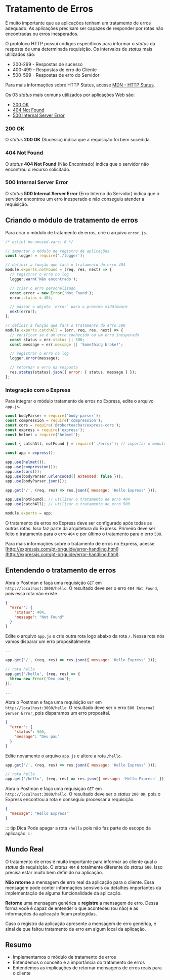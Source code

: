 # Tratamento de Erros

É muito importante que as aplicações tenham um tratamento de erros adequado. As aplicações precisam ser capazes de responder por rotas não encontradas ou erros inesperados.

O protoloco HTTP possui códigos específicos para informar o _status_ da resposta de uma determinada requisição. Os intervalos de _status_ mais utilizados são:

- 200-299 - Respostas de sucesso
- 400-499 - Respostas de erro do Cliente
- 500-599 - Respostas de erro do Servidor

Para mais informações sobre HTTP Status, acesse [MDN - HTTP Status](https://developer.mozilla.org/pt-BR/docs/Web/HTTP/Status).

Os 03 _status_ mais comuns utilizados por aplicações Web são:

- [200 OK](https://developer.mozilla.org/pt-BR/docs/Web/HTTP/Status/200)
- [404 Not Found](https://developer.mozilla.org/pt-BR/docs/Web/HTTP/Status/404)
- [500 Internal Server Error](https://developer.mozilla.org/pt-BR/docs/Web/HTTP/Status/500)

### 200 OK

O _status_ **200 OK** (Sucesso) indica que a requisição foi bem sucedida.

### 404 Not Found

O _status_ **404 Not Found** (Não Encontrado) indica que o servidor não encontrou o recurso solicitado.

### 500 Internal Server Error

O _status_ **500 Internal Server Error** (Erro Interno do Servidor) indica que o servidor encontrou um erro inesperado e não conseguiu atender a requisição.

## Criando o módulo de tratamento de erros

Para criar o módulo de tratamento de erros, crie o arquivo `error.js`.

```javascript
/* eslint no-unused-vars: 0 */

// importar o módulo de registro de aplicações
const logger = require('./logger');

// definir a função que fará o tratamento do erro 404
module.exports.notFound = (req, res, next) => {
  // registrar o erro no log
  logger.warn('Não encontrado');

  // criar o erro personalizado
  const error = new Error('Not Found');
  error.status = 404;

  // passar o objeto `error` para o próximo middleware
  next(error);
};

// definir a função que fará o tratamento do erro 500
module.exports.catchAll = (err, req, res, next) => {
  // verificar se é um erro conhecido ou um erro inesperado
  const status = err.status || 500;
  const message = err.message || 'Something broke!';

  // registrar o erro no log
  logger.error(message);

  // retornar o erro na resposta
  res.status(status).json({ error: { status, message } });
};
```

### Integração com o Express

Para integrar o módulo tratamento de erros no Express, edite o arquivo `app.js`.

```javascript
const bodyParser = require('body-parser');
const compression = require('compression');
const cors = require('@robertoachar/express-cors');
const express = require('express');
const helmet = require('helmet');

const { catchAll, notFound } = require('./error'); // importar o módulo de tratamento de erros

const app = express();

app.use(helmet());
app.use(compression());
app.use(cors());
app.use(bodyParser.urlencoded({ extended: false }));
app.use(bodyParser.json());

app.get('/', (req, res) => res.json({ message: 'Hello Express' }));

app.use(notFound); // utilizar o tratamento de erro 404
app.use(catchAll); // utilizar o tratamento de erro 500

module.exports = app;
```

O tratamento de erros no Express deve ser configurado após todas as outras rotas. Isso faz parte da arquitetura do Express. Primeiro deve ser feito o tratamento para o erro `404` e por último o tratamento para o erro `500`.

Para mais informações sobre o tratamento de erros no Express, acesse [http://expressjs.com/pt-br/guide/error-handling.html](http://expressjs.com/pt-br/guide/error-handling.html).

## Entendendo o tratamento de erros

Abra o Postman e faça uma requisição `GET` em `http://localhost:3000/hello`. O resultado deve ser o erro `404 Not Found`, pois essa rota não existe.

```json
{
  "error": {
    "status": 404,
    "message": "Not Found"
  }
}
```

Edite o arquivo `app.js` e crie outra rota logo abaixo da rota `/`. Nessa rota nós vamos disparar um erro propositalmente.

```javascript
...

app.get('/', (req, res) => res.json({ message: 'Hello Express' }));

// rota hello
app.get('/hello', (req, res) => {
  throw new Error('Deu pau');
});

...
```

Abra o Postman e faça uma requisição `GET` em `http://localhost:3000/hello`. O resultado deve ser o erro `500 Internal Server Error`, pois disparamos um erro proposital.

```json
{
  "error": {
    "status": 500,
    "message": "Deu pau"
  }
}
```

Edite novamente o arquivo `app.js` e altere a rota `/hello`.

```javascript
app.get('/', (req, res) => res.json({ message: 'Hello Express' }));

// rota hello
app.get('/hello', (req, res) => res.json({ message: 'Hello Express' }));
```

Abra o Postman e faça uma requisição `GET` em `http://localhost:3000/hello`. O resultado deve ser o _status_ `200 OK`, pois o Express encontrou a rota e conseguiu processar a requisição.

```json
{
  "message": "Hello Express"
}
```

::: tip Dica
Pode apagar a rota `/hello` pois não faz parte do escopo da aplicação.
:::

## Mundo Real

O tratamento de erros é muito importante para informar ao cliente qual o _status_ da requisição. O _status_ `404` é totalmente diferente do _status_ `500`. Isso precisa estar muito bem definido na aplicação.

**Não retorne** a mensagem de erro real da aplicação para o cliente. Essa mensagem pode conter informações sensíveis ou detalhes importantes da implementação de alguma funcionalidade da aplicação.

**Retorne** uma mensagem genérica e **registre** a mensagem de erro. Dessa forma você é capaz de entender o que aconteceu (ou não) e as informações da aplicação ficam protegidas.

Caso o registro da aplicação apresente a mensagem de erro genérica, é sinal de que faltou tratamento de erro em algum local da aplicação.

## Resumo

- Implementamos o módulo de tratamento de erros
- Entendemos o conceito e a importância do tratamento de erros
- Entendemos as implicações de retornar mensagens de erros reais para o cliente
